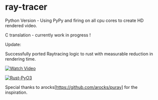 # ray-tracer

Python Version - Using PyPy and firing on all cpu cores to create HD rendered video.

C translation - currently work in progress !

Update:

Successfully ported Raytracing logic to rust with measurable reduction in rendering time.

[![Watch Video](https://i.imgur.com/Ma5RuwH.jpg)](https://youtu.be/B_RVcWMuhvg)

[![Rust-PyO3](https://i.imgur.com/BNXYaUE.png)](https://youtu.be/kllB_22QUcA)


Special thanks to arocks[https://github.com/arocks/puray] for the inspiration.

